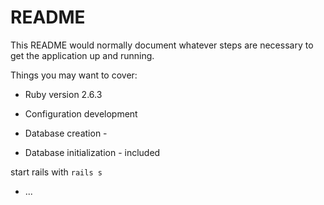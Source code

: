 # README

This README would normally document whatever steps are necessary to get the
application up and running.

Things you may want to cover:

* Ruby version 2.6.3

* Configuration development

* Database creation - 

* Database initialization - included

start rails with `rails s`

* ...
